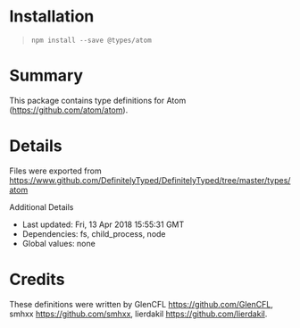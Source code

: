 # Installation
> `npm install --save @types/atom`

# Summary
This package contains type definitions for Atom (https://github.com/atom/atom).

# Details
Files were exported from https://www.github.com/DefinitelyTyped/DefinitelyTyped/tree/master/types/atom

Additional Details
 * Last updated: Fri, 13 Apr 2018 15:55:31 GMT
 * Dependencies: fs, child_process, node
 * Global values: none

# Credits
These definitions were written by GlenCFL <https://github.com/GlenCFL>, smhxx <https://github.com/smhxx>, lierdakil <https://github.com/lierdakil>.
